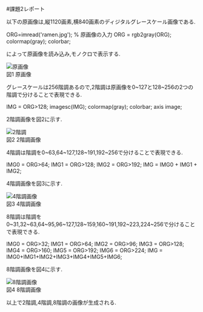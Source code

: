 #課題2レポート

以下の原画像は,縦1120画素,横840画素のディジタルグレースケール画像である.

ORG=imread('ramen.jpg'); % 原画像の入力
ORG = rgb2gray(ORG); colormap(gray); colorbar;

によって原画像を読み込み,モノクロで表示する.

![原画像](https://github.com/fujikawabata/MATLAB/blob/master/image/kadai2/ramen.jpg?raw=true)  
図1 原画像

グレースケールは256階調あるので,2階調は原画像を0~127と128~256の2つの階調で分けることで表現できる.

IMG = ORG>128;
imagesc(IMG); colormap(gray); colorbar;  axis image;

2階調画像を図2に示す.

![2階調](https://github.com/fujikawabata/MATLAB/blob/master/image/kadai2/kadai2-1.jpg?raw=true)  
図2 2階調画像

4階調は階調を0~63,64~127,128~191,192~256で分けることで表現できる.

IMG0 = ORG>64;
IMG1 = ORG>128;
IMG2 = ORG>192;
IMG = IMG0 + IMG1 + IMG2;

4階調画像を図3に示す.

![4階調画像](https://github.com/fujikawabata/MATLAB/blob/master/image/kadai2/kadai2-2.jpg?raw=true)  
図3 4階調画像

8階調は階調を0~31,32~63,64~95,96~127,128~159,160~191,192~223,224~256で分けることで表現できる.

IMG0 = ORG>32;
IMG1 = ORG>64;
IMG2 = ORG>96;
IMG3 = ORG>128;
IMG4 = ORG>160;
IMG5 = ORG>192;
IMG6 = ORG>224;
IMG = IMG0+IMG1+IMG2+IMG3+IMG4+IMG5+IMG6;

8階調画像を図4に示す.

![8階調画像](https://github.com/fujikawabata/MATLAB/blob/master/image/kadai2/kadai2-2.jpg?raw=true)  
図4 8階調画像

以上で2階調,4階調,8階調の画像が生成される.
